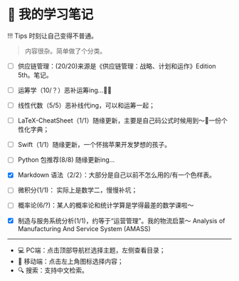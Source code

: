 # 📒 我的学习笔记


!!! Tips
    时刻让自己变得不普通。


> 内容很杂。简单做了个分类。

- [ ] 供应链管理：(20/20)来源是《供应链管理：战略、计划和运作》Edition 5th。笔记。
- [ ] 运筹学（10/？）恶补运筹ing...🐌🐌
- [ ] 线性代数（5/5）恶补线代ing，可以和运筹一起；
- [ ] LaTeX-CheatSheet（1/1）随缘更新，主要是自己码公式时候用到～🤯一份个性化字典；
- [ ] Swift（1/1）随缘更新，一个怀揣苹果开发梦想的孩子。
- [ ] Python 包推荐(8/8) 随缘更新ing...
- [x] Markdown 语法（2/2）：大部分是自己以前不怎么用的/有一个色样表。
- [ ] 微积分(1/1)： 实际上是数学二，慢慢补坑；
- [ ] 概率论(6/?)：某人的概率论和统计学算是学得最差的数学课啦～
- [x] 制造与服务系统分析(1/1)，约等于“运营管理”。我的物流启蒙～ Analysis of Manufacturing And Service System (AMASS)


-----

- 💻 PC端：点击顶部导航栏选择主题，左侧查看目录；
- 📱 移动端：点击左上角图标选择内容；
- 🔍 搜索：支持中文检索。